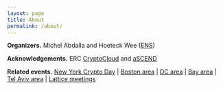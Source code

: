 ```yaml
---
layout: page
title: About
permalink: /about/
---
```


**Organizers.**
Michel Abdalla and Hoeteck Wee ([ENS](https://crypto.di.ens.fr/web2py))

**Acknowledgements.** ERC [CryptoCloud](http://www.di.ens.fr/~pointche/CryptoCloud/) and [aSCEND](http://cordis.europa.eu/project/rcn/193658_en.html)

**Related events.**
[New York Crypto Day](https://nycryptoday.wordpress.com/) | [Boston area](https://bostoncryptoday.wordpress.com) | [DC area](https://dcareacryptoday.wordpress.com/) | [Bay area](https://sites.google.com/site/bayareacryptoday) | [Tel Aviv area](http://www.cs.tau.ac.il/cseminar/) | [Lattice meetings](http://perso.ens-lyon.fr/damien.stehle/LATTICE_MEETINGS.html)

